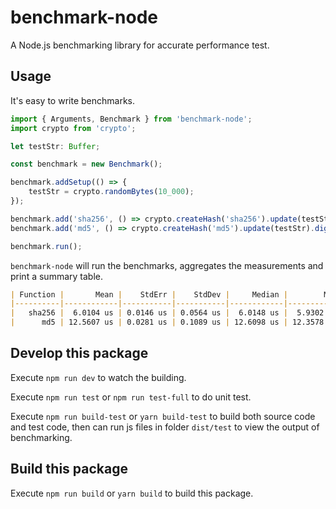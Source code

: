 # benchmark-node

A Node.js benchmarking library for accurate performance test.

## Usage

It's easy to write benchmarks.

```ts
import { Arguments, Benchmark } from 'benchmark-node';
import crypto from 'crypto';

let testStr: Buffer;

const benchmark = new Benchmark();

benchmark.addSetup(() => {
    testStr = crypto.randomBytes(10_000);
});

benchmark.add('sha256', () => crypto.createHash('sha256').update(testStr).digest('hex'));
benchmark.add('md5', () => crypto.createHash('md5').update(testStr).digest('hex'));

benchmark.run();
```

`benchmark-node` will run the benchmarks, aggregates the measurements and print a summary table.

```md
| Function |       Mean |    StdErr |    StdDev |     Median |        Min |        Max |
|----------|------------|-----------|-----------|------------|------------|------------|
|   sha256 |  6.0104 us | 0.0146 us | 0.0564 us |  6.0148 us |  5.9302 us |  6.1005 us |
|      md5 | 12.5607 us | 0.0281 us | 0.1089 us | 12.6098 us | 12.3578 us | 12.7009 us |
```

## Develop this package

Execute `npm run dev` to watch the building.

Execute `npm run test` or `npm run test-full` to do unit test.

Execute `npm run build-test` or `yarn build-test` to build both source code and test code,
then can run js files in folder `dist/test` to view the output of benchmarking.

## Build this package

Execute `npm run build` or `yarn build` to build this package.
